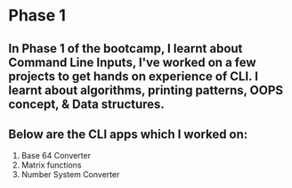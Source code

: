 # Phase 1
## In Phase 1 of the bootcamp, I learnt about Command Line Inputs, I've worked on a few projects to get hands on experience of CLI. I learnt about algorithms, printing patterns, OOPS concept, & Data structures. 

## Below are the CLI apps which I worked on:

1. Base 64 Converter
2. Matrix functions
3. Number System Converter
